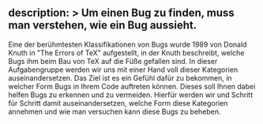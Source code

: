 description: >
  Um einen Bug zu finden, muss man verstehen, wie ein Bug aussieht.
---
Eine der berühmtesten Klassifikationen von Bugs wurde 1989 von Donald Knuth in "The Errors of TeX" 
aufgestellt, in der Knuth beschreibt, welche Bugs ihm beim Bau von TeX auf die Füße gefallen sind.
In dieser Aufgabengruppe werden wir uns mit einer Hand voll dieser Kategorien auseinandersetzen.
Das Ziel ist es ein Gefühl dafür zu bekommen, in welcher Form Bugs in Ihrem Code auftreten können.
Dieses soll Ihnen dabei helfen Bugs zu erkennen und zu vermeiden.
Hierfür werden wir und Schritt für Schritt damit auseinandersetzen, welche Form diese Kategorien annehmen
und wie man versuchen kann diese Bugs zu beheben.